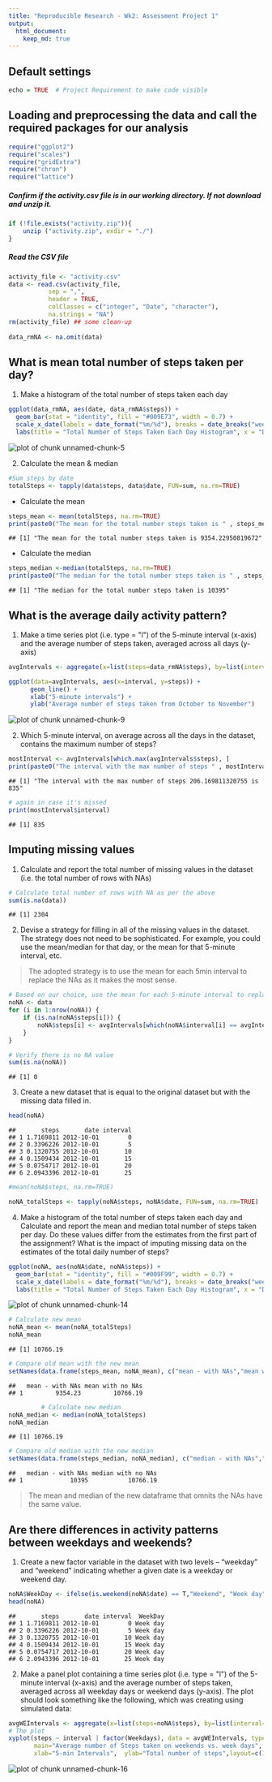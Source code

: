 ```yaml
---
title: "Reproducible Research - Wk2: Assessment Project 1"
output: 
  html_document:
    keep_md: true
---
```


## Default settings

```r
echo = TRUE  # Project Requirement to make code visible
```

## Loading and preprocessing the data and call the required packages for our analysis

```r
require("ggplot2")
require("scales")
require("gridExtra")
require("chron")
require("lattice")
```

##### Confirm if the activity.csv file is in our working directory. If not download and unzip it.

```r
if (!file.exists("activity.zip")){
    unzip ("activity.zip", exdir = "./")
}
```

##### Read the CSV file 

```r
activity_file <- "activity.csv"
data <- read.csv(activity_file, 
           sep = ",", 
           header = TRUE,  
           colClasses = c("integer", "Date", "character"),
           na.strings = "NA")
rm(activity_file) ## some clean-up
   
data_rmNA <- na.omit(data)
```



## What is mean total number of steps taken per day?

1. Make a histogram of the total number of steps taken each day

```r
ggplot(data_rmNA, aes(date, data_rmNA$steps)) + 
  geom_bar(stat = "identity", fill = "#009E73", width = 0.7) +
  scale_x_date(labels = date_format("%m/%d"), breaks = date_breaks("week")) + 
  labs(title = "Total Number of Steps Taken Each Day Histogram", x = "Date by Week", y = "Total number of steps")
```

![plot of chunk unnamed-chunk-5](figure/unnamed-chunk-5-1.png) 

2. Calculate the mean & median

```r
#Sum steps by date
totalSteps <- tapply(data$steps, data$date, FUN=sum, na.rm=TRUE)
```
* Calculate the mean

```r
steps_mean <- mean(totalSteps, na.rm=TRUE)
print(paste0("The mean for the total number steps taken is " , steps_mean))
```

```
## [1] "The mean for the total number steps taken is 9354.22950819672"
```
* Calculate the median

```r
steps_median <-median(totalSteps, na.rm=TRUE)
print(paste0("The median for the total number steps taken is " , steps_median))
```

```
## [1] "The median for the total number steps taken is 10395"
```


## What is the average daily activity pattern?

1. Make a time series plot (i.e. type = "l") of the 5-minute interval (x-axis) and the average number of steps taken, averaged across all days (y-axis)

```r
avgIntervals <- aggregate(x=list(steps=data_rmNA$steps), by=list(interval=as.numeric(data_rmNA$interval)),FUN = mean, na.rm = TRUE)

ggplot(data=avgIntervals, aes(x=interval, y=steps)) +
      geom_line() +
      xlab("5-minute intervals") +
      ylab("Average number of steps taken from October to November")
```

![plot of chunk unnamed-chunk-9](figure/unnamed-chunk-9-1.png) 


2. Which 5-minute interval, on average across all the days in the dataset, contains the maximum number of steps?

```r
mostInterval <- avgIntervals[which.max(avgIntervals$steps), ]
print(paste0("The interval with the max number of steps " , mostInterval$steps , " is " , mostInterval$interval))
```

```
## [1] "The interval with the max number of steps 206.169811320755 is 835"
```

```r
# again in case it's missed
print(mostInterval$interval)
```

```
## [1] 835
```


## Imputing missing values

1. Calculate and report the total number of missing values in the dataset (i.e. the total number of rows with NAs)

```r
# Calculate total number of rows with NA as per the above
sum(is.na(data))
```

```
## [1] 2304
```

2. Devise a strategy for filling in all of the missing values in the dataset. The strategy does not need to be sophisticated. For example, you could use the mean/median 
for that day, or the mean for that 5-minute interval, etc.

> The adopted strategy is to use the mean for each 5min interval to replace the NAs as it makes the most sense.


```r
# Based on our choice, use the mean for each 5-minute interval to replace the NAs
noNA <- data 
for (i in 1:nrow(noNA)) {
    if (is.na(noNA$steps[i])) {
        noNA$steps[i] <- avgIntervals[which(noNA$interval[i] == avgIntervals$interval), ]$steps
    }
}

# Verify there is no NA value
sum(is.na(noNA))
```

```
## [1] 0
```

3. Create a new dataset that is equal to the original dataset but with the missing data filled in.

```r
head(noNA)
```

```
##       steps       date interval
## 1 1.7169811 2012-10-01        0
## 2 0.3396226 2012-10-01        5
## 3 0.1320755 2012-10-01       10
## 4 0.1509434 2012-10-01       15
## 5 0.0754717 2012-10-01       20
## 6 2.0943396 2012-10-01       25
```

```r
#mean(noNA$steps, na.rm=TRUE)

noNA_totalSteps <- tapply(noNA$steps, noNA$date, FUN=sum, na.rm=TRUE)
```

4. Make a histogram of the total number of steps taken each day and Calculate and report the mean and median total number of steps taken per day. Do these values differ from the estimates from the first part of the assignment? What is the impact of imputing missing data on the estimates of the total daily number of steps?

```r
ggplot(noNA, aes(noNA$date, noNA$steps)) + 
  geom_bar(stat = "identity", fill = "#009F99", width = 0.7) +
  scale_x_date(labels = date_format("%m/%d"), breaks = date_breaks("week")) + 
  labs(title = "Total Number of Steps Taken Each Day Histogram", x = "Date by Week", y = "Total number of steps")
```

![plot of chunk unnamed-chunk-14](figure/unnamed-chunk-14-1.png) 

```r
# Calculate new mean
noNA_mean <- mean(noNA_totalSteps)
noNA_mean
```

```
## [1] 10766.19
```

```r
# Compare old mean with the new mean
setNames(data.frame(steps_mean, noNA_mean), c("mean - with NAs","mean with no NAs"))
```

```
##   mean - with NAs mean with no NAs
## 1         9354.23         10766.19
```

```r
         # Calculate new median
noNA_median <- median(noNA_totalSteps)
noNA_median
```

```
## [1] 10766.19
```

```r
# Compare old median with the new median
setNames(data.frame(steps_median, noNA_median), c("median - with NAs","median with no NAs"))
```

```
##   median - with NAs median with no NAs
## 1             10395           10766.19
```
> The mean and median of the new dataframe that omnits the NAs have the same value.


## Are there differences in activity patterns between weekdays and weekends?

1. Create a new factor variable in the dataset with two levels – “weekday” and “weekend” indicating whether a given date is a weekday or weekend day.

```r
noNA$WeekDay <- ifelse(is.weekend(noNA$date) == T,"Weekend", "Week day")
head(noNA)
```

```
##       steps       date interval  WeekDay
## 1 1.7169811 2012-10-01        0 Week day
## 2 0.3396226 2012-10-01        5 Week day
## 3 0.1320755 2012-10-01       10 Week day
## 4 0.1509434 2012-10-01       15 Week day
## 5 0.0754717 2012-10-01       20 Week day
## 6 2.0943396 2012-10-01       25 Week day
```

2. Make a panel plot containing a time series plot (i.e. type = "l") of the 5-minute interval (x-axis) and the average number of steps taken, averaged across all weekday days or weekend days (y-axis). The plot should look something like the following, which was creating using simulated data:

```r
avgWEIntervals <- aggregate(x=list(steps=noNA$steps), by=list(interval=as.numeric(noNA$interval), Weekdays = noNA$WeekDay),FUN = mean, na.rm = TRUE)
# The plot
xyplot(steps ~ interval | factor(Weekdays), data = avgWEIntervals, type = "l", 
       main="Average number of Steps taken on weekends vs. week days", 
       xlab="5-min Intervals",  ylab="Total number of steps",layout=c(1,2))
```

![plot of chunk unnamed-chunk-16](figure/unnamed-chunk-16-1.png) 

